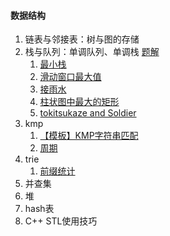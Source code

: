 #### 数据结构

1. 链表与邻接表：树与图的存储
2. 栈与队列：单调队列、单调栈 [题解](https://www.notion.so/LeetCode-e596b2ce556841ba98eb0762e45fd1e5)
   1. [最小栈](https://leetcode-cn.com/problems/min-stack/)
   2. [滑动窗口最大值](https://leetcode-cn.com/problems/sliding-window-maximum/)
   3. [接雨水](https://leetcode-cn.com/problems/trapping-rain-water/)
   4. [柱状图中最大的矩形](https://leetcode-cn.com/problems/largest-rectangle-in-histogram/)
   5. [tokitsukaze and Soldier](https://ac.nowcoder.com/acm/problem/50439)
3. kmp
   1. [【模板】KMP字符串匹配](https://www.luogu.com.cn/problem/P3375)
   2. [周期](https://www.acwing.com/problem/content/description/143/)
4. trie
   1. [前缀统计](https://www.acwing.com/problem/content/description/144/)
5. 并查集
6. 堆
7. hash表
8. C++ STL使用技巧